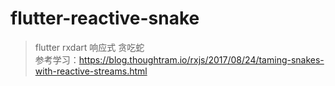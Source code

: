 flutter-reactive-snake
===

> flutter rxdart 响应式 贪吃蛇  
> 参考学习：https://blog.thoughtram.io/rxjs/2017/08/24/taming-snakes-with-reactive-streams.html